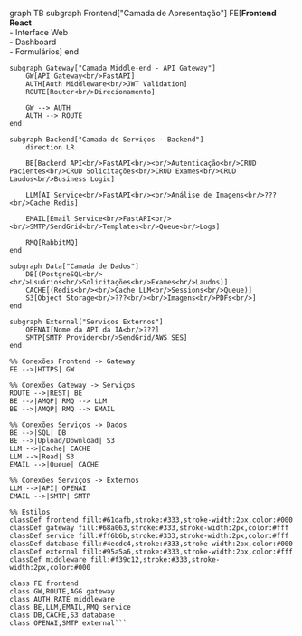graph TB
    subgraph Frontend["Camada de Apresentação"]
        FE[<strong>Frontend React</strong><br/>- Interface Web<br/>- Dashboard<br/>- Formulários]
    end

    subgraph Gateway["Camada Middle-end - API Gateway"]
        GW[API Gateway<br/>FastAPI]
        AUTH[Auth Middleware<br/>JWT Validation]
        ROUTE[Router<br/>Direcionamento]

        GW --> AUTH
        AUTH --> ROUTE
    end

    subgraph Backend["Camada de Serviços - Backend"]
        direction LR

        BE[Backend API<br/>FastAPI<br/><br/>Autenticação<br/>CRUD Pacientes<br/>CRUD Solicitações<br/>CRUD Exames<br/>CRUD Laudos<br/>Business Logic]

        LLM[AI Service<br/>FastAPI<br/><br/>Análise de Imagens<br/>???<br/>Cache Redis]

        EMAIL[Email Service<br/>FastAPI<br/><br/>SMTP/SendGrid<br/>Templates<br/>Queue<br/>Logs]

        RMQ[RabbitMQ]
    end

    subgraph Data["Camada de Dados"]
        DB[(PostgreSQL<br/><br/>Usuários<br/>Solicitações<br/>Exames<br/>Laudos)]
        CACHE[(Redis<br/><br/>Cache LLM<br/>Sessions<br/>Queue)]
        S3[Object Storage<br/>???<br/><br/>Imagens<br/>PDFs<br/>]
    end

    subgraph External["Serviços Externos"]
        OPENAI[Nome da API da IA<br/>???]
        SMTP[SMTP Provider<br/>SendGrid/AWS SES]
    end

    %% Conexões Frontend -> Gateway
    FE -->|HTTPS| GW

    %% Conexões Gateway -> Serviços
    ROUTE -->|REST| BE  
    BE -->|AMQP| RMQ --> LLM
    BE -->|AMQP| RMQ --> EMAIL

    %% Conexões Serviços -> Dados
    BE -->|SQL| DB
    BE -->|Upload/Download| S3
    LLM -->|Cache| CACHE
    LLM -->|Read| S3
    EMAIL -->|Queue| CACHE

    %% Conexões Serviços -> Externos
    LLM -->|API| OPENAI
    EMAIL -->|SMTP| SMTP

    %% Estilos
    classDef frontend fill:#61dafb,stroke:#333,stroke-width:2px,color:#000
    classDef gateway fill:#68a063,stroke:#333,stroke-width:2px,color:#fff
    classDef service fill:#ff6b6b,stroke:#333,stroke-width:2px,color:#fff
    classDef database fill:#4ecdc4,stroke:#333,stroke-width:2px,color:#000
    classDef external fill:#95a5a6,stroke:#333,stroke-width:2px,color:#fff
    classDef middleware fill:#f39c12,stroke:#333,stroke-width:2px,color:#000

    class FE frontend
    class GW,ROUTE,AGG gateway
    class AUTH,RATE middleware
    class BE,LLM,EMAIL,RMQ service
    class DB,CACHE,S3 database
    class OPENAI,SMTP external```
